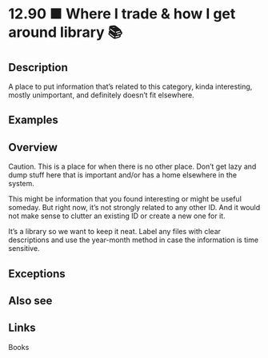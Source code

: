 # 12.90 ■ Where I trade & how I get around library 📚

## Description

A place to put information that’s related to this category, kinda interesting, mostly unimportant, and definitely doesn’t fit elsewhere.

## Examples

## Overview

Caution. This is a place for when there is no other place. Don’t get lazy and dump stuff here that is important and/or has a home elsewhere in the system.

This might be information that you found interesting or might be useful someday. But right now, it’s not strongly related to any other ID. And it would not make sense to clutter an existing ID or create a new one for it.

It’s a library so we want to keep it neat. Label any files with clear descriptions and use the year-month method in case the information is time sensitive.

## Exceptions

## Also see

## Links

Books
